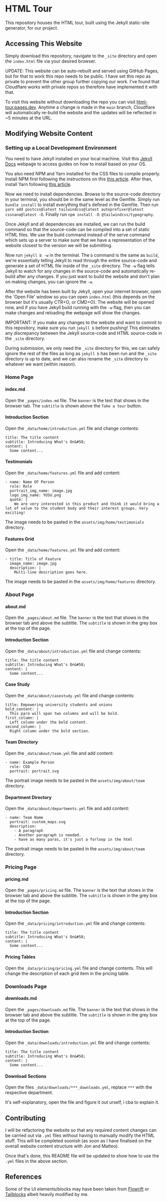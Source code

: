 # HTML Tour
This repository houses the HTML tour, built using the Jekyll static-site generator, for our project.

## Accessing This Website
Simply download this repository, navigate to the `_site` directory and open the `index.html` file via your desired browser.

UPDATE: This website can be auto-rebuilt and served using GitHub Pages, but for that to work this repo needs to be public. I have set this repo as private to prevent the other group further copying our work. I've found that Cloudflare works with private repos so therefore have implemented it with that.

To visit this website without downloading the repo you can visit [html-tour.pages.dev](html-tour.pages.dev). Anytime a change is made in the `main` branch, Cloudflare will automatically re-build the website and the updates will be reflected in ~5 minutes at the URL.

## Modifying Website Content
### Setting up a Local Development Environment
You need to have Jekyll installed on your local machine. Visit this [Jekyll Docs](https://jekyllrb.com/docs/installation/) webpage to access guides on how to install based on your OS.

You also need NPM and Yarn installed for the CSS files to compile properly. Install NPM first following the instructions on this [this article](https://radixweb.com/blog/installing-npm-and-nodejs-on-windows-and-mac). After than, install Yarn following [this article](https://www.hostinger.co.uk/tutorials/how-to-install-yarn).

Now we need to install dependencies. Browse to the source-code directory in your terminal, you should be in the same level as the Gemfile. Simply run `bundle install` to install everything that's defined in the Gemfile. Then run `yarn add postcss@latest tailwindcss@latest autoprefixer@latest cssnano@latest -D`. Finally run `npm install -D @tailwindcss/typography`.

Once Jekyll and all dependencies are installed, we can run the build command so that the source-code can be compiled into a set of static HTML files. We use the build command instead of the serve command which sets up a server to make sure that we have a representation of the website closest to the version we will be submitting.

Now run `jekyll b -w` in the terminal. The `b` command is the same as `build`, we're essentially telling Jekyll to read through the entire source-code and generate a set of HTML file inside of the `_site` directory. The `-w` flag tells Jekyll to watch for any changes in the source-code and automatically re-build after any changes. If you just want to build the website and don't plan on making changes, you can ignore the `-w`.

After the website has been built by Jekyll, open your internet browser, open the 'Open File' window so you can open `index.html` (this depends on the browser but it's usually CTR+O, or CMD+O). The website will be opened now, and if you have Jekyll build running with the `-w` flag, then you can make changes and reloading the webpage will show the changes.

IMPORTANT: If you make any changes to the website and want to commit to this repository, make sure you run `jekyll b` before pushing! This eliminates any discrepancy between the Jekyll source-code and HTML source-code in the `_site` directory.

During submission, we only need the `_site` directory for this, we can safely ignore the rest of the files as long as `jekyll b` has been run and the `_site` directory is up to date, and we can also rename the `_site` directory to whatever we want (within reason).

### Home Page
#### index.md
Open the `_pages/index.md` file. The `banner` is the text that shows in the browser tab. The `subtitle` is shown above the `Take a tour` button.
#### Introduction Section
Open the `_data/home/introduction.yml` file and change contents:
```
title: The title content
subtitle: Introducing What's On&#58;
content: |
  Some content...
```
#### Testimonials
Open the `_data/home/features.yml` file and add content:
```
- name: Name OF Person
  role: Role
  portrait_img_name: image.jpg
  logo_img_name: YUSU.png
  quote: |
    We are very interested in this product and think it would bring a lot of value to the student body and their interest groups. Very exciting!
```
The image needs to be pasted in the `assets/img/home/testimonials` directory.
#### Features Grid
Open the `_data/home/features.yml` file and add content:
```
- title: Title of Feature
  image_name: image.jpg
  description: |
    Multi-line description goes here.
```
The image needs to be pasted in the `assets/img/home/features` directory.

### About Page
#### about.md
Open the `_pages/about.md` file. The `banner` is the text that shows in the browser tab and above the subtitle. The `subtitle` is shown in the grey box at the top of the page.
#### Introduction Section
Open the `_data/about/introduction.yml` file and change contents:
```
title: The title content
subtitle: Introducing What's On&#58;
content: |
  Some content...
```
#### Case Study
Open the `_data/about/casestudy.yml` file and change contents:
```
title: Empowering university students and unions
bold_content: |
  This para will span two columns and will be bold.
first_column: |
  Left column under the bold content.
second_column: |
  Right column under the bold section.
```
#### Team Directory
Open the `_data/about/team.yml` file and add content:
```
- name: Example Person
  role: CEO
  portrait: portrait.svg
```
The portrait image needs to be pasted in the `assets/img/about/team` directory.
#### Department Directory
Open the `_data/about/departments.yml` file and add content:
```
- name: Team Name
  portrait: custom_maps.svg
  description:
    - A paragraph
    - Another paragraph is needed.
    - have as many paras, it's just a forloop in the html
```
The portrait image needs to be pasted in the `assets/img/about/team` directory.

### Pricing Page
#### pricing.md
Open the `_pages/pricing.md` file. The `banner` is the text that shows in the browser tab and above the subtitle. The `subtitle` is shown in the grey box at the top of the page.
#### Introduction Section
Open the `_data/pricing/introduction.yml` file and change contents:
```
title: The title content
subtitle: Introducing What's On&#58;
content: |
  Some content...
```
#### Pricing Tables
Open the `_data/pricing/pricing.yml` file and change contents. This will change the description of each grid item in the pricing table.

### Downloads Page
#### downloads.md
Open the `_pages/downloads.md` file. The `banner` is the text that shows in the browser tab and above the subtitle. The `subtitle` is shown in the grey box at the top of the page.
#### Introduction Section
Open the `_data/downloads/introduction.yml` file and change contents:
```
title: The title content
subtitle: Introducing What's On&#58;
content: |
  Some content...
```
#### Download Sections
Open the files `_data/downloads/***_downloads.yml`, replace `***` with the respective department.

It's self-explanatory, open the file and figure it out urself, i cba to explain it.
## Contributing
I will be refactoring the website so that any required content changes can be carried out via `.yml` files without having to manually modify the HTML stuff. This will be completed soonish (as soon as I have finalised on the overall website content structure with Jon and Matteo).

Once that's done, this README file will be updated to show how to use the `.yml` files in the above section.

## References
Some of the UI elements/blocks may have been taken from [Flowrift](https://flowrift.com/) or [Tailblocks](https://tailblocks.cc/) albeit heavily modified by me.